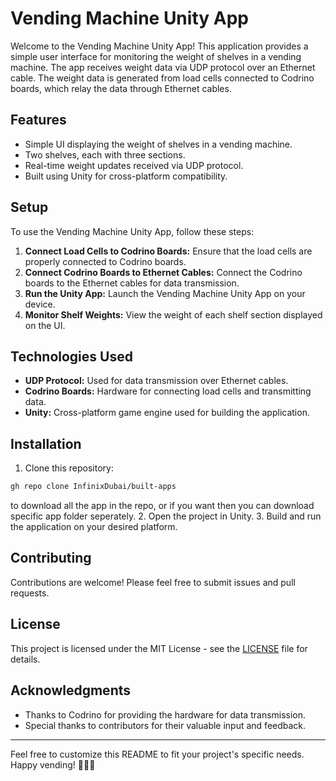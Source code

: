 # Vending Machine Unity App

Welcome to the Vending Machine Unity App! This application provides a simple user interface for monitoring the weight of shelves in a vending machine. The app receives weight data via UDP protocol over an Ethernet cable. The weight data is generated from load cells connected to Codrino boards, which relay the data through Ethernet cables.

## Features

- Simple UI displaying the weight of shelves in a vending machine.
- Two shelves, each with three sections.
- Real-time weight updates received via UDP protocol.
- Built using Unity for cross-platform compatibility.

## Setup

To use the Vending Machine Unity App, follow these steps:

1. **Connect Load Cells to Codrino Boards:** Ensure that the load cells are properly connected to Codrino boards.
2. **Connect Codrino Boards to Ethernet Cables:** Connect the Codrino boards to the Ethernet cables for data transmission.
3. **Run the Unity App:** Launch the Vending Machine Unity App on your device.
4. **Monitor Shelf Weights:** View the weight of each shelf section displayed on the UI.

## Technologies Used

- **UDP Protocol:** Used for data transmission over Ethernet cables.
- **Codrino Boards:** Hardware for connecting load cells and transmitting data.
- **Unity:** Cross-platform game engine used for building the application.

## Installation

1. Clone this repository:

```bash
gh repo clone InfinixDubai/built-apps
```

to download all the app in the repo, or if you want then you can download specific app folder seperately.
2. Open the project in Unity.
3. Build and run the application on your desired platform.

## Contributing

Contributions are welcome! Please feel free to submit issues and pull requests.

## License

This project is licensed under the MIT License - see the [LICENSE](LICENSE) file for details.

## Acknowledgments

- Thanks to Codrino for providing the hardware for data transmission.
- Special thanks to contributors for their valuable input and feedback.

---

Feel free to customize this README to fit your project's specific needs. Happy vending! 🍬🍫🥤
